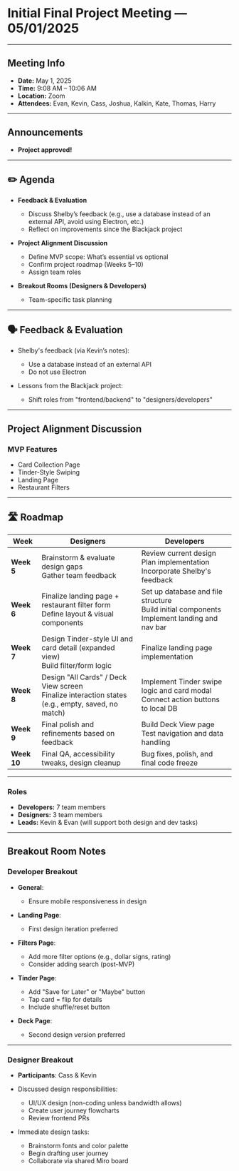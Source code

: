 #  Initial Final Project Meeting — 05/01/2025

---

##  Meeting Info

* **Date:** May 1, 2025
* **Time:** 9:08 AM – 10:06 AM
* **Location:** Zoom
* **Attendees:** Evan, Kevin, Cass, Joshua, Kalkin, Kate, Thomas, Harry

---

##  Announcements

*  **Project approved!**

---

## ✏️ Agenda

* **Feedback & Evaluation**

  * Discuss Shelby’s feedback (e.g., use a database instead of an external API, avoid using Electron, etc.)
  * Reflect on improvements since the Blackjack project
* **Project Alignment Discussion**

  * Define MVP scope: What’s essential vs optional
  * Confirm project roadmap (Weeks 5–10)
  * Assign team roles
* **Breakout Rooms (Designers & Developers)**

  * Team-specific task planning

---

## 🗣️ Feedback & Evaluation

* Shelby's feedback (via Kevin’s notes):

  * Use a database instead of an external API
  * Do not use Electron
* Lessons from the Blackjack project:

  * Shift roles from "frontend/backend" to "designers/developers"

---

##  Project Alignment Discussion

###  MVP Features

* Card Collection Page
* Tinder-Style Swiping
* Landing Page
* Restaurant Filters

---

## 🛣 Roadmap

| **Week**    | **Designers**                                                                                       | **Developers**                                                                                  |
| ----------- | --------------------------------------------------------------------------------------------------- | ----------------------------------------------------------------------------------------------- |
| **Week 5**  | Brainstorm & evaluate design gaps<br>Gather team feedback                                           | Review current design<br>Plan implementation<br>Incorporate Shelby's feedback                   |
| **Week 6**  | Finalize landing page + restaurant filter form<br>Define layout & visual components                 | Set up database and file structure<br>Build initial components<br>Implement landing and nav bar |
| **Week 7**  | Design Tinder-style UI and card detail (expanded view)<br>Build filter/form logic                   | Finalize landing page implementation                                                            |
| **Week 8**  | Design "All Cards" / Deck View screen<br>Finalize interaction states (e.g., empty, saved, no match) | Implement Tinder swipe logic and card modal<br>Connect action buttons to local DB               |
| **Week 9**  | Final polish and refinements based on feedback                                                      | Build Deck View page<br>Test navigation and data handling                                       |
| **Week 10** | Final QA, accessibility tweaks, design cleanup                                                      | Bug fixes, polish, and final code freeze                                                        |

---

###  Roles

* **Developers:** 7 team members
* **Designers:** 3 team members
* **Leads:** Kevin & Evan (will support both design and dev tasks)

---

##  Breakout Room Notes

### Developer Breakout

* **General**:

  * Ensure mobile responsiveness in design
* **Landing Page**:

  * First design iteration preferred
* **Filters Page**:

  * Add more filter options (e.g., dollar signs, rating)
  * Consider adding search (post-MVP)
* **Tinder Page**:

  * Add "Save for Later" or "Maybe" button
  * Tap card = flip for details
  * Include shuffle/reset button
* **Deck Page**:

  * Second design version preferred

---

### Designer Breakout

* **Participants**: Cass & Kevin
* Discussed design responsibilities:

  * UI/UX design (non-coding unless bandwidth allows)
  * Create user journey flowcharts
  * Review frontend PRs
* Immediate design tasks:

  * Brainstorm fonts and color palette
  * Begin drafting user journey
  * Collaborate via shared Miro board

